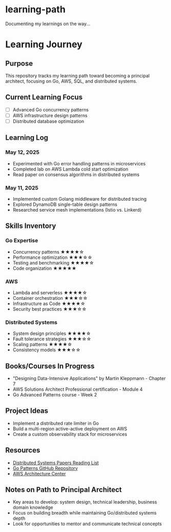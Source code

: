 # learning-path
Documenting my learnings on the way...
# Learning Journey

## Purpose
This repository tracks my learning path toward becoming a principal architect, focusing on Go, AWS, SQL, and distributed systems.

## Current Learning Focus
- [ ] Advanced Go concurrency patterns
- [ ] AWS infrastructure design patterns
- [ ] Distributed database optimization

## Learning Log

### May 12, 2025
- Experimented with Go error handling patterns in microservices
- Completed lab on AWS Lambda cold start optimization
- Read paper on consensus algorithms in distributed systems

### May 11, 2025
- Implemented custom Golang middleware for distributed tracing
- Explored DynamoDB single-table design patterns
- Researched service mesh implementations (Istio vs. Linkerd)

## Skills Inventory

### Go Expertise
- Concurrency patterns ★★★★☆
- Performance optimization ★★★☆☆
- Testing and benchmarking ★★★★☆
- Code organization ★★★★★

### AWS
- Lambda and serverless ★★★★☆
- Container orchestration ★★★☆☆
- Infrastructure as Code ★★★★☆
- Security best practices ★★★☆☆

### Distributed Systems
- System design principles ★★★★☆
- Fault tolerance strategies ★★★☆☆
- Scaling patterns ★★★★☆
- Consistency models ★★★☆☆

## Books/Courses In Progress
- "Designing Data-Intensive Applications" by Martin Kleppmann - Chapter 7
- AWS Solutions Architect Professional certification - Module 4
- Go Advanced Patterns course - Week 2

## Project Ideas
- Implement a distributed rate limiter in Go
- Build a multi-region active-active deployment on AWS
- Create a custom observability stack for microservices

## Resources
- [Distributed Systems Papers Reading List](https://github.com/papers-we-love/papers-we-love)
- [Go Patterns GitHub Repository](https://github.com/tmrts/go-patterns)
- [AWS Architecture Center](https://aws.amazon.com/architecture/)

## Notes on Path to Principal Architect
- Key areas to develop: system design, technical leadership, business domain knowledge
- Focus on building breadth while maintaining Go/distributed systems depth
- Look for opportunities to mentor and communicate technical concepts
